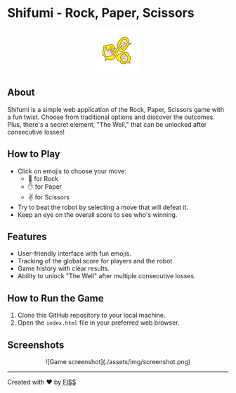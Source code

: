 # Shifumi - Rock, Paper, Scissors

<div align="center">
  <img src="./assets/img/icon.png" alt="Shifumi Logo" width="100">
</div>

## About

Shifumi is a simple web application of the Rock, Paper, Scissors game with a fun twist. Choose from traditional options and discover the outcomes. Plus, there's a secret element, "The Well," that can be unlocked after consecutive losses!

## How to Play

- Click on emojis to choose your move:
  - 👊 for Rock
  - ✋ for Paper
  - ✌ for Scissors
- Try to beat the robot by selecting a move that will defeat it.
- Keep an eye on the overall score to see who's winning.

## Features

- User-friendly interface with fun emojis.
- Tracking of the global score for players and the robot.
- Game history with clear results.
- Ability to unlock "The Well" after multiple consecutive losses.

## How to Run the Game

1. Clone this GitHub repository to your local machine.
2. Open the `index.html` file in your preferred web browser.

## Screenshots

<div align="center">
  ![Game screenshot](./assets/img/screenshot.png)
</div>

---

Created with ❤️ by [FI$$](https://github.com/YourGitHubUsername)
